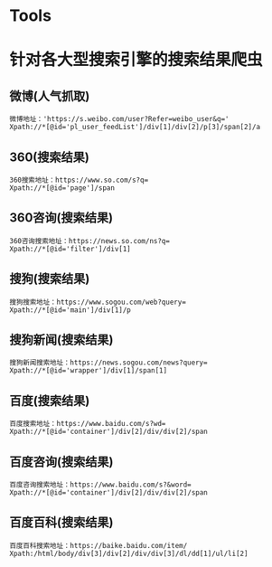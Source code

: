# Tools
# 针对各大型搜索引擎的搜索结果爬虫 
## 微博(人气抓取)
    微博地址：'https://s.weibo.com/user?Refer=weibo_user&q='
    Xpath://*[@id='pl_user_feedList']/div[1]/div[2]/p[3]/span[2]/a
## 360(搜索结果)
    360搜索地址：https://www.so.com/s?q=
    Xpath://*[@id='page']/span
## 360咨询(搜索结果)
    360咨询搜索地址：https://news.so.com/ns?q=
    Xpath://*[@id='filter']/div[1]
## 搜狗(搜索结果)
    搜狗搜索地址：https://www.sogou.com/web?query=
    Xpath://*[@id='main']/div[1]/p
## 搜狗新闻(搜索结果)
    搜狗新闻搜索地址：https://news.sogou.com/news?query=
    Xpath://*[@id='wrapper']/div[1]/span[1]
## 百度(搜索结果)
    百度搜索地址：https://www.baidu.com/s?wd=
    Xpath://*[@id='container']/div[2]/div/div[2]/span
## 百度咨询(搜索结果)
    百度咨询搜索地址：https://www.baidu.com/s?&word=
    Xpath://*[@id='container']/div[2]/div/div[2]/span
## 百度百科(搜索结果)
    百度百科搜索地址：https://baike.baidu.com/item/
    Xpath:/html/body/div[3]/div[2]/div/div[3]/dl/dd[1]/ul/li[2]
    
